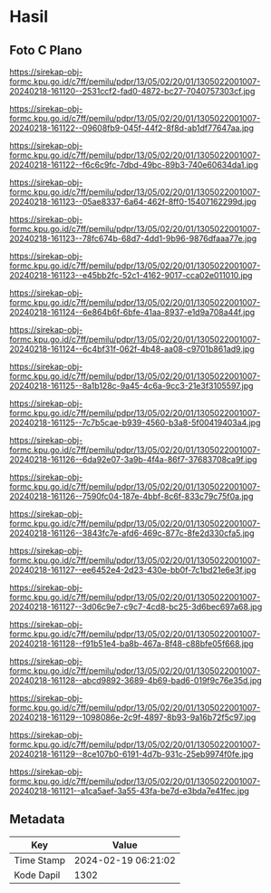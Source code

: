 # Hasil

## Foto C Plano

https://sirekap-obj-formc.kpu.go.id/c7ff/pemilu/pdpr/13/05/02/20/01/1305022001007-20240218-161120--2531ccf2-fad0-4872-bc27-7040757303cf.jpg

https://sirekap-obj-formc.kpu.go.id/c7ff/pemilu/pdpr/13/05/02/20/01/1305022001007-20240218-161122--09608fb9-045f-44f2-8f8d-ab1df77647aa.jpg

https://sirekap-obj-formc.kpu.go.id/c7ff/pemilu/pdpr/13/05/02/20/01/1305022001007-20240218-161122--f6c6c9fc-7dbd-49bc-89b3-740e60634da1.jpg

https://sirekap-obj-formc.kpu.go.id/c7ff/pemilu/pdpr/13/05/02/20/01/1305022001007-20240218-161123--05ae8337-6a64-462f-8ff0-15407162299d.jpg

https://sirekap-obj-formc.kpu.go.id/c7ff/pemilu/pdpr/13/05/02/20/01/1305022001007-20240218-161123--78fc674b-68d7-4dd1-9b96-9876dfaaa77e.jpg

https://sirekap-obj-formc.kpu.go.id/c7ff/pemilu/pdpr/13/05/02/20/01/1305022001007-20240218-161123--e45bb2fc-52c1-4162-9017-cca02e011010.jpg

https://sirekap-obj-formc.kpu.go.id/c7ff/pemilu/pdpr/13/05/02/20/01/1305022001007-20240218-161124--6e864b6f-6bfe-41aa-8937-e1d9a708a44f.jpg

https://sirekap-obj-formc.kpu.go.id/c7ff/pemilu/pdpr/13/05/02/20/01/1305022001007-20240218-161124--6c4bf31f-062f-4b48-aa08-c9701b861ad9.jpg

https://sirekap-obj-formc.kpu.go.id/c7ff/pemilu/pdpr/13/05/02/20/01/1305022001007-20240218-161125--8a1b128c-9a45-4c6a-9cc3-21e3f3105597.jpg

https://sirekap-obj-formc.kpu.go.id/c7ff/pemilu/pdpr/13/05/02/20/01/1305022001007-20240218-161125--7c7b5cae-b939-4560-b3a8-5f00419403a4.jpg

https://sirekap-obj-formc.kpu.go.id/c7ff/pemilu/pdpr/13/05/02/20/01/1305022001007-20240218-161126--6da92e07-3a9b-4f4a-86f7-37683708ca9f.jpg

https://sirekap-obj-formc.kpu.go.id/c7ff/pemilu/pdpr/13/05/02/20/01/1305022001007-20240218-161126--7590fc04-187e-4bbf-8c6f-833c79c75f0a.jpg

https://sirekap-obj-formc.kpu.go.id/c7ff/pemilu/pdpr/13/05/02/20/01/1305022001007-20240218-161126--3843fc7e-afd6-469c-877c-8fe2d330cfa5.jpg

https://sirekap-obj-formc.kpu.go.id/c7ff/pemilu/pdpr/13/05/02/20/01/1305022001007-20240218-161127--ee6452e4-2d23-430e-bb0f-7c1bd21e6e3f.jpg

https://sirekap-obj-formc.kpu.go.id/c7ff/pemilu/pdpr/13/05/02/20/01/1305022001007-20240218-161127--3d06c9e7-c9c7-4cd8-bc25-3d6bec697a68.jpg

https://sirekap-obj-formc.kpu.go.id/c7ff/pemilu/pdpr/13/05/02/20/01/1305022001007-20240218-161128--f91b51e4-ba8b-467a-8f48-c88bfe05f668.jpg

https://sirekap-obj-formc.kpu.go.id/c7ff/pemilu/pdpr/13/05/02/20/01/1305022001007-20240218-161128--abcd9892-3689-4b69-bad6-019f9c76e35d.jpg

https://sirekap-obj-formc.kpu.go.id/c7ff/pemilu/pdpr/13/05/02/20/01/1305022001007-20240218-161129--1098086e-2c9f-4897-8b93-9a16b72f5c97.jpg

https://sirekap-obj-formc.kpu.go.id/c7ff/pemilu/pdpr/13/05/02/20/01/1305022001007-20240218-161129--8ce107b0-6191-4d7b-931c-25eb9974f0fe.jpg

https://sirekap-obj-formc.kpu.go.id/c7ff/pemilu/pdpr/13/05/02/20/01/1305022001007-20240218-161121--a1ca5aef-3a55-43fa-be7d-e3bda7e41fec.jpg


## Metadata

| Key        | Value               |
| ---------- | ------------------- |
| Time Stamp | 2024-02-19 06:21:02 |
| Kode Dapil | 1302                |



